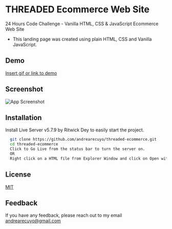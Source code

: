 
# THREADED Ecommerce Web Site

24 Hours Code Challenge - Vanilla HTML, CSS & JavaScript Ecommerce Web Site

- This landing page was created using plain HTML, CSS and Vanilla JavaScript.

## Demo

[Insert gif or link to demo](https://threaded-ecommerce.netlify.app/)


## Screenshot

![App Screenshot](https://lh3.googleusercontent.com/u/0/drive-viewer/AFGJ81pAifB9SIwtR1XXlzmPU7SliPew_oWrAfd4D8HCo49LKexjgkFbXPxigM5r2CZaXPsQ4T20X_aIyvbLEG76eo2gTKzG=w2712-h1772)


## Installation

Install Live Server v5.7.9 by Ritwick Dey to easily start the project.

```bash
  git clone https://github.com/andrearecuyo/threaded-ecommerce.git
  cd threaded-ecommerce
  Click to Go Live from the status bar to turn the server on.
  OR
  Right click on a HTML file from Explorer Window and click on Open with Live Server.
```
    
## License

[MIT](https://choosealicense.com/licenses/mit/)


## Feedback

If you have any feedback, please reach out to my email andrearecuyo@gmail.com

